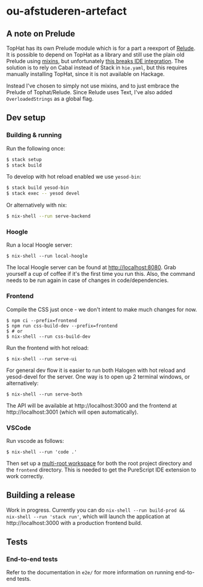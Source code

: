 # ou-afstuderen-artefact

## A note on Prelude

TopHat has its own Prelude module which is for a part a reexport of
[Relude](https://github.com/kowainik/relude). It is possible to depend on TopHat
as a library and still use the plain old Prelude using
[mixins](https://cabal.readthedocs.io/en/3.4/cabal-package.html#pkg-field-mixins),
but unfortunately [this breaks IDE
integration](https://github.com/haskell/haskell-language-server/issues/1415).
The solution is to rely on Cabal instead of Stack in `hie.yaml`, but this
requires manually installing TopHat, since it is not available on Hackage.

Instead I've chosen to simply not use mixins, and to just embrace the Prelude of
Tophat/Relude. Since Relude uses Text, I've also added `OverloadedStrings` as a
global flag.

## Dev setup

### Building & running

Run the following once:

```bash
$ stack setup
$ stack build
```

To develop with hot reload enabled we use `yesod-bin`:

```bash
$ stack build yesod-bin
$ stack exec -- yesod devel
```

Or alternatively with nix:

```bash
$ nix-shell --run serve-backend
```

### Hoogle

Run a local Hoogle server:

```
$ nix-shell --run local-hoogle
```

The local Hoogle server can be found at
[http://localhost:8080](http://localhost:8080). Grab yourself a cup of coffee if
it's the first time you run this. Also, the command needs to be run again in
case of changes in code/dependencies.

### Frontend

Compile the CSS just once - we don't intent to make much changes for now.

```
$ npm ci --prefix=frontend
$ npm run css-build-dev --prefix=frontend
$ # or
$ nix-shell --run css-build-dev
```

Run the frontend with hot reload:

```
$ nix-shell --run serve-ui
```

For general dev flow it is easier to run both Halogen with hot reload and
yesod-devel for the server. One way is to open up 2 terminal windows, or
alternatively:

```
$ nix-shell --run serve-both
```

The API will be available at  http://localhost:3000 and the frontend at
http://localhost:3001 (which will open automatically).

### VSCode

Run vscode as follows:

```
$ nix-shell --run 'code .'
```

Then set up a [multi-root
workspace](https://code.visualstudio.com/docs/editor/multi-root-workspaces) for
both the root project directory and the `frontend` directory. This is needed to
get the PureScript IDE extension to work correctly.

## Building a release

Work in progress. Currently you can do `nix-shell --run build-prod && nix-shell
--run 'stack run'`, which will launch the application at http://localhost:3000
with a production frontend build.

## Tests

### End-to-end tests

Refer to the documentation in `e2e/` for more information on running end-to-end
tests.
